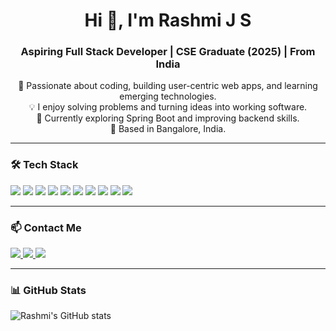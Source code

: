 <h1 align="center">Hi 👋, I'm Rashmi J S</h1>
<h3 align="center">Aspiring Full Stack Developer | CSE Graduate (2025) | From India</h3>

<p align="center">
  🚀 Passionate about coding, building user-centric web apps, and learning emerging technologies.<br>
  💡 I enjoy solving problems and turning ideas into working software.<br>
  🌱 Currently exploring Spring Boot and improving backend skills.<br>
  📍 Based in Bangalore, India.
</p>

---

### 🛠️ Tech Stack

<p align="left">
  <img src="https://img.shields.io/badge/Java-%23ED8B00?style=flat&logo=java&logoColor=white"/>
  <img src="https://img.shields.io/badge/Python-%2314354C?style=flat&logo=python&logoColor=white"/>
  <img src="https://img.shields.io/badge/C++-blue?style=flat&logo=c%2B%2B"/>
  <img src="https://img.shields.io/badge/HTML5-orange?style=flat&logo=html5"/>
  <img src="https://img.shields.io/badge/CSS3-blue?style=flat&logo=css3"/>
  <img src="https://img.shields.io/badge/JavaScript-yellow?style=flat&logo=javascript"/>
  <img src="https://img.shields.io/badge/MySQL-005C84?style=flat&logo=mysql&logoColor=white"/>
  <img src="https://img.shields.io/badge/SpringBoot-6DB33F?style=flat&logo=springboot&logoColor=white"/>
  <img src="https://img.shields.io/badge/OpenCV-5C3EE8?style=flat&logo=opencv&logoColor=white"/>
  <img src="https://img.shields.io/badge/GitHub-181717?style=flat&logo=github"/>
</p>

---

### 📫 Contact Me

<p align="left">
  <a href="mailto:jsrashmi5@gmail.com">
    <img src="https://img.shields.io/badge/Email-jsrashmi5@gmail.com-D14836?style=flat&logo=gmail&logoColor=white" />
  </a>
  <a href="https://www.linkedin.com/in/rashmi-j-s/">
    <img src="https://img.shields.io/badge/LinkedIn-Rashmi%20J%20S-blue?style=flat&logo=linkedin" />
  </a>
  <a href="https://github.com/Rashmi532">
    <img src="https://img.shields.io/badge/GitHub-Rashmi532-black?style=flat&logo=github" />
  </a>
</p>

---

### 📊 GitHub Stats

<p align="left">
  <img src="https://github-readme-stats.vercel.app/api?username=Rashmi532&show_icons=true&theme=default" alt="Rashmi's GitHub stats" />
</p>
